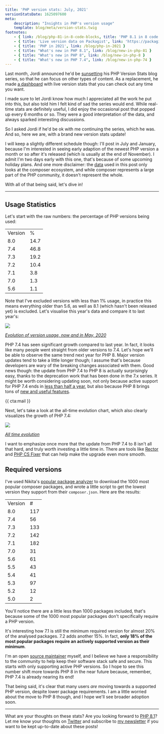 ```yaml
---
title: 'PHP version stats: July, 2021'
versionStatsDate: 1625097600
meta:
    description: "Insights in PHP's version usage"
    template: blog/meta/version-stats.twig
footnotes:
    - { link: /blog/php-81-in-8-code-blocks, title: 'PHP 8.1 in 8 code blocks' }
    - { title: 'Live version data on Packagist', link: 'https://packagist.org/php-statistics' }
    - { title: 'PHP in 2021', link: /blog/php-in-2021 }
    - { title: "What's new in PHP 8.1", link: /blog/new-in-php-81 }
    - { title: "What's new in PHP 8", link: /blog/new-in-php-8 }
    - { title: "What's new in PHP 7.4", link: /blog/new-in-php-74 }
---
```


Last month, Jordi announced he'd be [sunsetting](*https://blog.packagist.com/sunsetting-the-php-version-stats-blog-series/) his PHP Version Stats blog series, so that he can focus on other types of content. As a replacement, he made [a dashboard](*https://packagist.org/php-statistics) with live version stats that you can check out any time you want.

I made sure to let Jordi know how much I appreciated all the work he put into this, but also told him I felt kind of sad the series would end. While real-time stats are definitely useful, I did enjoy the occasional post that popped up every 6 months or so. They were a good interpretation of the data, and always sparked interesting discussions. 

So I asked Jordi if he'd be ok with me continuing the series, which he was. And so, here we are, with a brand new version stats update! 

I will keep a slightly different schedule though: I'll post in July and January, because I'm interested in seeing early adaption of the newest PHP version a month or so after it's released (which is usually at the end of November). I admit I'm two days early with this one, that's because of some upcoming holiday plans.
And one more disclaimer: the [data](*https://packagist.org/php-statistics) used in this post only looks at the composer ecosystem, and while composer represents a large part of the PHP community, it doesn't represent the whole.

With all of that being said, let's dive in!

---

## Usage Statistics

Let's start with the raw numbers: the percentage of PHP versions being used:

<table>

<tr class="table-head">
    <td>Version</td>
    <td>%</td>
</tr>

<tr>
    <td>8.0</td>
    <td>14.7</td>
</tr>

<tr>
    <td>7.4</td>
    <td>46.8</td>
</tr>

<tr>
    <td>7.3</td>
    <td>19.2</td>
</tr>

<tr>
    <td>7.2</td>
    <td>10.4</td>
</tr>

<tr>
    <td>7.1</td>
    <td>3.8</td>
</tr>

<tr>
    <td>7.0</td>
    <td>1.3</td>
</tr>

<tr>
    <td>5.6</td>
    <td>1.1</td>
</tr>

</table>

Note that I've excluded versions with less than 1% usage, in practice this means everything older than 5.6, as well as 8.1 (which hasn't been released yet) is excluded. Let's visualise this year's data and compare it to last year's:

<div class="image-noborder image-wide"></div>

[![](/img/blog/version-stats/2021-july-01.svg)](/img/blog/version-stats/2021-july-01.svg)

<em class="center small">[Evolution of version usage, now and in May, 2020](/img/blog/version-stats/2021-july-01.svg)</em>

PHP 7.4 has seen significant growth compared to last year. In fact, it looks like many people went straight from older versions to 7.4. Let's hope we'll be able to observe the same trend next year for PHP 8. Major version updates tend to take a little longer though; I assume that's because developers are wary of the breaking changes associated with them. Good news though: the update from PHP 7.4 to PHP 8 is actually surprisingly easy, thanks to the deprecation work that has been done in the 7.x series. It might be worth considering updating soon, not only because active support for PHP 7.4 ends in [less than half a year](*https://www.php.net/supported-versions.php), but also because PHP 8 brings tons of [new and useful features](/blog/new-in-php-8). 

{{ cta:mail }}

Next, let's take a look at the all-time evolution chart, which also clearly visualizes the growth of PHP 7.4:

<div class="image-noborder image-wide"></div>

[![](/img/blog/version-stats/2021-july-02.svg)](/img/blog/version-stats/2021-july-02.svg)

<em class="center small">[All time evolution](/img/blog/version-stats/2021-july-02.svg)</em>

I want to emphasize once more that the update from PHP 7.4 to 8 isn't all that hard, and truly worth investing a little time in. There are tools like [Rector](*https://getrector.org/) and [PHP CS Fixer](*https://github.com/FriendsOfPHP/PHP-CS-Fixer) that can help make the upgrade even more smooth.

## Required versions

I've used Nikita's [popular package analyzer](*https://github.com/nikic/popular-package-analysis) to download the 1000 most popular composer packages, and wrote a little script to get the lowest version they support from their `composer.json`. Here are the results:

<table>

<tr class="table-head">
    <td>Version</td>
    <td>#</td>
</tr>

<tr>
    <td>8.0</td>
    <td>117</td>
</tr>

<tr>
    <td>7.4</td>
    <td>56</td>
</tr>

<tr>
    <td>7.3</td>
    <td>133</td>
</tr>

<tr>
    <td>7.2</td>
    <td>142</td>
</tr>

<tr>
    <td>7.1</td>
    <td>182</td>
</tr>

<tr>
    <td>7.0</td>
    <td>31</td>
</tr>

<tr>
    <td>5.6</td>
    <td>61</td>
</tr>

<tr>
    <td>5.5</td>
    <td>43</td>
</tr>

<tr>
    <td>5.4</td>
    <td>41</td>
</tr>

<tr>
    <td>5.3</td>
    <td>97</td>
</tr>

<tr>
    <td>5.2</td>
    <td>12</td>
</tr>

<tr>
    <td>5.0</td>
    <td>2</td>
</tr>

</table>

You'll notice there are a little less than 1000 packages included, that's because some of the 1000 most popular packages don't specifically require a PHP version.

It's interesting how 7.1 is still the minimum required version for almost 20% of the analysed packages. 7.2 adds another 15%. In fact, **only 18% of the most popular packages require an actively supported version as their minimum**.  

I'm an open [source maintainer](https://spatie.be/open-source?search=&sort=-downloads) myself, and I believe we have a responsibility to the community to help keep their software stack safe and secure. This starts with only supporting active PHP versions. So I hope to see this number shift more towards PHP 8 in the near future because, remember, PHP 7.4 is already nearing its end!

That being said, it's clear that many users _are_ moving towards a supported PHP version, despite lower package requirements. I am a little worried about the move to PHP 8 though, and I hope we'll see broader adoption soon.

---

What are your thoughts on these stats? Are you looking forward to [PHP 8.1](/blog/new-in-php-81)? Let me know your thoughts on [Twitter](*https://twitter.com/brendt_gd) and subscribe to [my newsletter](/newsletter/subscribe) if you want to be kept up-to-date about these posts!
